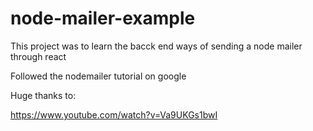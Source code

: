 # node-mailer-example

This project was to learn the bacck end ways of sending a node mailer through react

Followed the nodemailer tutorial on google

Huge thanks to:

https://www.youtube.com/watch?v=Va9UKGs1bwI